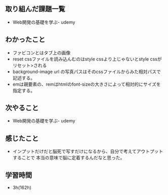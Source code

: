 ## 取り組んだ課題一覧
- Web開発の基礎を学ぶ- udemy
## わかったこと
- ファビコンとはタブ上の画像
- reset cssファイルを読み込んむのはstyle cssより上じゃないとstyle cssがリセット>される
- background-image url の写真パスはそのcssファイルからみた相対パスで記述する。
- emは親要素の、remはhtmlのfont-sizeの大きさによって相対的にサイズを指定する。
## 次やること
- Web開発の基礎を学ぶ- udemy
## 感じたこと
- インプットだけだと脳死で写すだけになるから、自分で考えてアウトプットすることで
本当の意味で脳に定着するんだなと思った。
## 学習時間
- 3h(162h)
